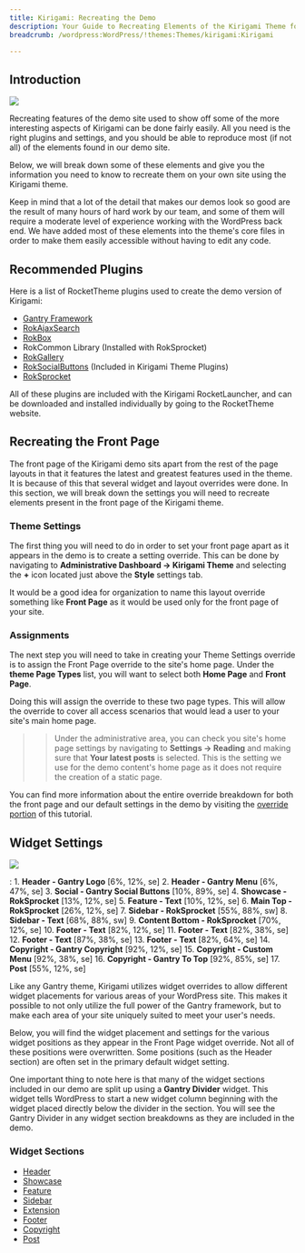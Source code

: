 ```yaml
---
title: Kirigami: Recreating the Demo
description: Your Guide to Recreating Elements of the Kirigami Theme for WordPress
breadcrumb: /wordpress:WordPress/!themes:Themes/kirigami:Kirigami

---
```


Introduction
-----

![][kirigami]

Recreating features of the demo site used to show off some of the more interesting aspects of Kirigami can be done fairly easily. All you need is the right plugins and settings, and you should be able to reproduce most (if not all) of the elements found in our demo site. 

Below, we will break down some of these elements and give you the information you need to know to recreate them on your own site using the Kirigami theme.

Keep in mind that a lot of the detail that makes our demos look so good are the result of many hours of hard work by our team, and some of them will require a moderate level of experience working with the WordPress back end. We have added most of these elements into the theme's core files in order to make them easily accessible without having to edit any code.

Recommended Plugins
-----

Here is a list of RocketTheme plugins used to create the demo version of Kirigami:

* [Gantry Framework][gantry]
* [RokAjaxSearch][rokajaxsearch]
* [RokBox][rokbox]
* RokCommon Library (Installed with RokSprocket)
* [RokGallery][rokgallery]
* [RokSocialButtons][social] (Included in Kirigami Theme Plugins)
* [RokSprocket][roksprocket]

All of these plugins are included with the Kirigami RocketLauncher, and can be downloaded and installed individually by going to the RocketTheme website.

Recreating the Front Page
-----

The front page of the Kirigami demo sits apart from the rest of the page layouts in that it features the latest and greatest features used in the theme. It is because of this that several widget and layout overrides were done. In this section, we will break down the settings you will need to recreate elements present in the front page of the Kirigami theme.

### Theme Settings

The first thing you will need to do in order to set your front page apart as it appears in the demo is to create a setting override. This can be done by navigating to **Administrative Dashboard -> Kirigami Theme** and selecting the **+** icon located just above the **Style** settings tab. 

It would be a good idea for organization to name this layout override something like **Front Page** as it would be used only for the front page of your site.

### Assignments

The next step you will need to take in creating your Theme Settings override is to assign the Front Page override to the site's home page. Under the **theme Page Types** list, you will want to select both **Home Page** and **Front Page**.

Doing this will assign the override to these two page types. This will allow the override to cover all access scenarios that would lead a user to your site's main home page.

>> Under the administrative area, you can check you site's home page settings by navigating to **Settings -> Reading** and making sure that **Your latest posts** is selected. This is the setting we use for the demo content's home page as it does not require the creation of a static page.

You can find more information about the entire override breakdown for both the front page and our default settings in the demo by visiting the [override portion][demooverride] of this tutorial.

Widget Settings
-----

![][theme]

:   1. **Header - Gantry Logo** [6%, 12%, se]
	2. **Header - Gantry Menu** [6%, 47%, se]
	3. **Social - Gantry Social Buttons** [10%, 89%, se]
	4. **Showcase - RokSprocket**  [13%, 12%, se]
    5. **Feature - Text**  [10%, 12%, se]
    6. **Main Top - RokSprocket**  [26%, 12%, se]
    7. **Sidebar - RokSprocket**  [55%, 88%, sw]
    8. **Sidebar - Text**  [68%, 88%, sw]
    9. **Content Bottom - RokSprocket**  [70%, 12%, se]
    10. **Footer - Text**  [82%, 12%, se]
    11. **Footer - Text**  [82%, 38%, se]
    12. **Footer - Text** [87%, 38%, se]
    13. **Footer - Text**  [82%, 64%, se]
    14. **Copyright - Gantry Copyright** [92%, 12%, se]
    15. **Copyright - Custom Menu** [92%, 38%, se]
    16. **Copyright - Gantry To Top** [92%, 85%, se]
    17. **Post** [55%, 12%, se]

Like any Gantry theme, Kirigami utilizes widget overrides to allow different widget placements for various areas of your WordPress site. This makes it possible to not only utilize the full power of the Gantry framework, but to make each area of your site uniquely suited to meet your user's needs.

Below, you will find the widget placement and settings for the various widget positions as they appear in the Front Page widget override. Not all of these positions were overwritten. Some positions (such as the Header section) are often set in the primary default widget setting.

One important thing to note here is that many of the widget sections included in our demo are split up using a **Gantry Divider** widget. This widget tells WordPress to start a new widget column beginning with the widget placed directly below the divider in the section. You will see the Gantry Divider in any widget section breakdowns as they are included in the demo.

### Widget Sections

* [Header][header]
* [Showcase][showcase]
* [Feature][feature]
* [Sidebar][sidebar]
* [Extension][extension]
* [Footer][footer]
* [Copyright][copyright]
* [Post][post]

[gantry]: http://gantry-framework.org/download
[rokajaxsearch]: http://www.rockettheme.com/wordpress-downloads/plugins/free/2624-rokajaxsearch
[rokbox]: http://www.rockettheme.com/wordpress-downloads/plugins/free/2625-rokbox
[roksprocket]: http://www.rockettheme.com/wordpress-downloads/plugins/free/3228-roksprocket
[kirigami]: assets/wp_kirigami.jpg
[roksprocket]: http://www.rockettheme.com/extensions-joomla/roksprocket
[rokgallery]: http://www.rockettheme.com/extensions-joomla/rokgallery
[faq]: faq.md
[menu]: ../../start/menu.md
[override]: http://gantry-framework.org/documentation/wordpress/configure/
[header]: demo_header.md
[showcase]: demo_showcase.md
[feature]: demo_feature.md
[sidebar]: demo_sidebar.md
[extension]: demo_extension.md
[footer]: demo_footer.md
[copyright]: demo_copyright.md
[demooverride]: demo_override.md
[social]: http://www.rockettheme.com/wordpress-downloads/club/3402-kirigami
[theme]: assets/kirigami2.jpg
[post]: demo_post.md